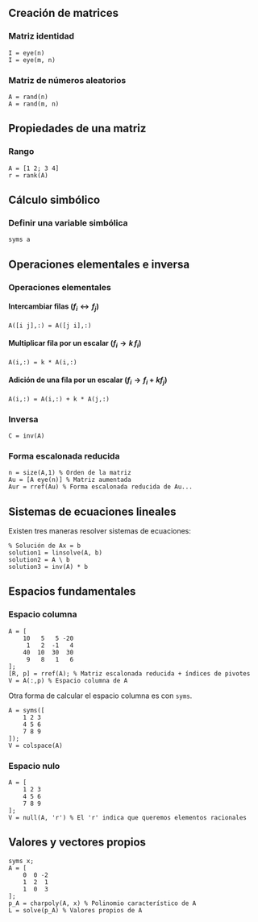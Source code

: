 ## Creación de matrices

### Matriz identidad

```
I = eye(n)
I = eye(m, n)
```

### Matriz de números aleatorios

```
A = rand(n)
A = rand(m, n)
```

## Propiedades de una matriz

### Rango

```
A = [1 2; 3 4]
r = rank(A)
```

## Cálculo simbólico

### Definir una variable simbólica

```
syms a
```

## Operaciones elementales e inversa

### Operaciones elementales

#### Intercambiar filas ($f_{i} \leftrightarrow f_{j}$)

```
A([i j],:) = A([j i],:)
```

#### Multiplicar fila por un escalar ($f_{i} \to k\,f_{i}$)

```
A(i,:) = k * A(i,:)
```

#### Adición de una fila por un escalar ($f_{i} \to f_{i} + kf_{j}$)

```
A(i,:) = A(i,:) + k * A(j,:)
```

### Inversa

```
C = inv(A)
```

### Forma escalonada reducida

```
n = size(A,1) % Orden de la matriz
Au = [A eye(n)] % Matriz aumentada
Aur = rref(Au) % Forma escalonada reducida de Au...
```

## Sistemas de ecuaciones lineales

Existen tres maneras resolver sistemas de ecuaciones:

```
% Solución de Ax = b
solution1 = linsolve(A, b)
solution2 = A \ b
solution3 = inv(A) * b
```

## Espacios fundamentales

### Espacio columna

```
A = [
	10   5   5 -20
	 1   2  -1   4
	40  10  30  30
	 9   8   1   6
];
[R, p] = rref(A); % Matriz escalonada reducida + índices de pivotes
V = A(:,p) % Espacio columna de A
```

Otra forma de calcular el espacio columna es con `syms`.

```
A = syms([
	1 2 3
	4 5 6
	7 8 9
]);
V = colspace(A)
```

### Espacio nulo

```
A = [
	1 2 3
	4 5 6
	7 8 9
];
V = null(A, 'r') % El 'r' indica que queremos elementos racionales
```

## Valores y vectores propios

```
syms x;
A = [
	0  0 -2
	1  2  1
	1  0  3
];
p_A = charpoly(A, x) % Polinomio característico de A
L = solve(p_A) % Valores propios de A
```